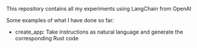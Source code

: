 This repository contains all my experiments using LangChain from OpenAI

Some examples of what I have done so far:
- create_app: Take instructions as natural language and generate the corresponding Rust code